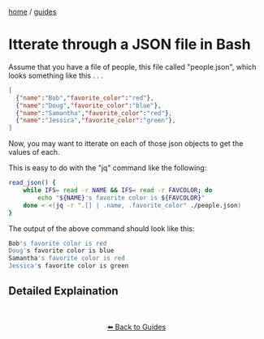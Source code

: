 
<p><a href="/">home</a> / <a href="/guides">guides</a></p>
<div class="rainbow-retro"></div>

# Itterate through a JSON file in Bash


Assume that you have a file of people, this file called "people.json", which looks something like this . . .

```JSON
[
  {"name":"Bob","favorite_color":"red"},
  {"name":"Doug","favorite_color":"blue"},
  {"name":"Samantha","favorite_color":"red"},
  {"name":"Jessica","favorite_color":"green"},
]

```

Now, you may want to itterate on each of those json objects to get the values of each. 

This is easy to do with the "jq" command like the following: 

```bash
read_json() {
	while IFS= read -r NAME && IFS= read -r FAVCOLOR; do
		echo "${NAME}'s favorite color is ${FAVCOLOR}"
	done < <(jq -r ".[] | .name, .favorite_color" ./people.json)
}
```

The output of the above command should look like this: 

```bash
Bob's favorite color is red
Doug's favorite color is blue
Samantha's favorite color is red
Jessica's favorite color is green
```

## Detailed Explaination


<p class="spacers"> <br /></p>
<div align="center" >
  <p>
    <a href="https://beau.sh/guides/">⬅️ Back to Guides</a>
  </p>
</div>
